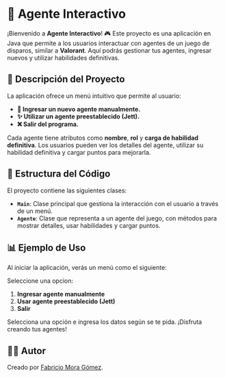 # 🚀 Agente Interactivo

¡Bienvenido a **Agente Interactivo**! 🎮 Este proyecto es una aplicación en Java que permite a los usuarios interactuar con agentes de un juego de disparos, similar a **Valorant**. Aquí podrás gestionar tus agentes, ingresar nuevos y utilizar habilidades definitivas.

## 📖 Descripción del Proyecto

La aplicación ofrece un menú intuitivo que permite al usuario:

- **👤 Ingresar un nuevo agente manualmente.**
- **✨ Utilizar un agente preestablecido (Jett).**
- **❌ Salir del programa.**

Cada agente tiene atributos como **nombre**, **rol** y **carga de habilidad definitiva**. Los usuarios pueden ver los detalles del agente, utilizar su habilidad definitiva y cargar puntos para mejorarla.

## 📁 Estructura del Código

El proyecto contiene las siguientes clases:

- **`Main`**: Clase principal que gestiona la interacción con el usuario a través de un menú.
- **`Agente`**: Clase que representa a un agente del juego, con métodos para mostrar detalles, usar habilidades y cargar puntos.

## 📊 Ejemplo de Uso

Al iniciar la aplicación, verás un menú como el siguiente:

Seleccione una opcion:
1. **Ingresar agente manualmente**
2. **Usar agente preestablecido (Jett)**
3. **Salir**

Selecciona una opción e ingresa los datos según se te pida. ¡Disfruta creando tus agentes!


## 👨‍💻 Autor

Creado por [Fabricio Mora Gómez](https://github.com/chicho377).
